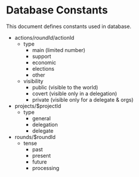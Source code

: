Database Constants
==================
This document defines constants used in database.

- actions/$roundId/$actionId
    - type
        - main (limited number)
        - support
        - economic
        - elections
        - other
    - visibility
        - public (visible to the world)
        - covert (visible only in a delegation)
        - private (visible only for a delegate & orgs)
- projects/$projectId
    - type
        - general
        - delegation
        - delegate
- rounds/$roundId
    - tense
        - past
        - present
        - future
        - processing

